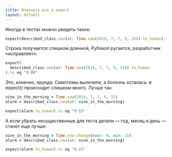 ```yaml
---
title: Впихнуть все в expect
layout: default
---
```


Иногда в тестах можно увидеть такое:
```ruby
expect(described_class.new(at: Time.new(2019, 7, 7, 9, 15)).to_human).to eq "9:15"
```

Строка получается слишком длинной, Рубокоп ругается, разработчик «исправляет»:
```ruby
expect(
  described_class.new(at: Time.new(2019, 7, 7, 9, 15)).to_human
).to eq "9:00"
```

Это, конечно, ерунда. Симптомы вылечили, а болезнь осталась: в expect() происходит слишком много. Лучше так:
```ruby
nine_in_the_morning = Time.new(2019, 7, 7, 9, 15)
alarm = described_class.new(at: nine_in_the_morning)

expect(alarm.to_human).to eq "9:15"
```

А если убрать несущественные для теста детали — год, месяц и день — станет еще лучше:
```ruby
nine_in_the_morning = Time.now.change(hour: 9, min: 15)
alarm = described_class.new(at: nine_in_the_morning)

expect(alarm.to_human).to eq "9:15"
```
